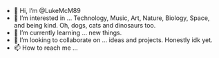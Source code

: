 - 👋 Hi, I’m @LukeMcM89
- 👀 I’m interested in ... Technology, Music, Art, Nature, Biology, Space, and being kind. Oh, dogs, cats and dinosaurs too.
- 🌱 I’m currently learning ... new things.
- 💞️ I’m looking to collaborate on ... ideas and projects. Honestly idk yet. 
- 📫 How to reach me ...

<!---
LukeMcM89/LukeMcM89 is a ✨ special ✨ repository because its `README.md` (this file) appears on your GitHub profile.
You can click the Preview link to take a look at your changes.
--->
